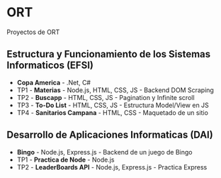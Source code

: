 # ORT
Proyectos de ORT

## Estructura y Funcionamiento de los Sistemas Informaticos (EFSI)
- **Copa America** - .Net, C#
- TP1 - **Materias** - Node.js, HTML, CSS, JS - Backend DOM Scraping
- TP2 - **Buscapp** - HTML, CSS, JS - Pagination y Infinite scroll
- TP3 - **To-Do List** - HTML, CSS, JS - Estructura Model/View en JS
- TP4 - **Sanitarios Campana** - HTML, CSS - Maquetado de un sitio

## Desarrollo de Aplicaciones Informaticas (DAI)
- **Bingo** - Node.js, Express.js - Backend de un juego de Bingo
- TP1 - **Practica de Node** - Node.js
- TP2 - **LeaderBoards API** - Node.js, Express.js - Practica Express
